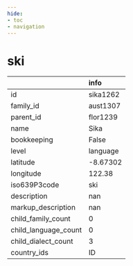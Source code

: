 ```yaml
---
hide:
- toc
- navigation
---
```

# ski
|                      | info     |
|:---------------------|:---------|
| id                   | sika1262 |
| family_id            | aust1307 |
| parent_id            | flor1239 |
| name                 | Sika     |
| bookkeeping          | False    |
| level                | language |
| latitude             | -8.67302 |
| longitude            | 122.38   |
| iso639P3code         | ski      |
| description          | nan      |
| markup_description   | nan      |
| child_family_count   | 0        |
| child_language_count | 0        |
| child_dialect_count  | 3        |
| country_ids          | ID       |